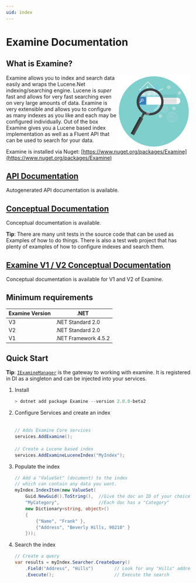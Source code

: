 ```yaml
---
uid: index
---
```


Examine Documentation
===

## What is Examine?

<img align="right" src="https://github.com/Shazwazza/Examine/raw/master/assets/logo-round-small.png?raw=true"> Examine allows you to index and search data easily and wraps the Lucene.Net indexing/searching engine. Lucene is _super_ fast and allows for very fast searching even on very large amounts of data. Examine is very extensible and allows you to configure as many indexes as you like and each may be configured individually. Out of the box Examine gives you a Lucene based index implementation as well as a Fluent API that can be used to search for your data.

Examine is installed via Nuget: [https://www.nuget.org/packages/Examine](https://www.nuget.org/packages/Examine)

## [API Documentation](xref:apidocsindex)
Autogenerated API documentation is available.

## [Conceptual Documentation](xref:indexing)
Conceptual documentation is available.

**Tip**: There are many unit tests in the source code that can be used as Examples of how to do things. There is also a test web project that has plenty of examples of how to configure indexes and search them.

## [Examine V1 / V2 Conceptual Documentation](xref:v2index)
Conceptual documentation is available for V1 and V2 of Examine.

## Minimum requirements

| Examine Version | .NET |
| --------------- | ---- |
| V3 | .NET Standard 2.0 |
| V2 | .NET Standard 2.0 |
| V1 | .NET Framework 4.5.2 |

## Quick Start

**Tip**: [`IExamineManager`](xref:Examine.IExamineManager) is the gateway to working with examine. It is registered in DI as a singleton and can be injected into your services.

1. Install

    ```powershell
    > dotnet add package Examine --version 2.0.0-beta2
    ```

1. Configure Services and create an index

    ```cs

    // Adds Examine Core services
    services.AddExamine();

    // Create a Lucene based index
    services.AddExamineLuceneIndex("MyIndex");
    ```

1. Populate the index

    ```cs
    // Add a "ValueSet" (document) to the index 
    // which can contain any data you want.
    myIndex.IndexItem(new ValueSet(
        Guid.NewGuid().ToString(),  //Give the doc an ID of your choice
        "MyCategory",               //Each doc has a "Category"
        new Dictionary<string, object>()
        {
            {"Name", "Frank" },
            {"Address", "Beverly Hills, 90210" }
        }));
    ```

1. Search the index

    ```cs
    // Create a query
    var results = myIndex.Searcher.CreateQuery()
        .Field("Address", "Hills")        // Look for any "Hills" addresses
        .Execute();                       // Execute the search
    ```
